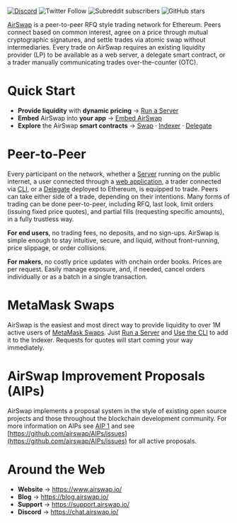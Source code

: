 [![Discord](https://img.shields.io/discord/590643190281928738.svg)](https://chat.airswap.io) ![Twitter Follow](https://img.shields.io/twitter/follow/airswap?style=social) ![Subreddit subscribers](https://img.shields.io/reddit/subreddit-subscribers/AirSwap?style=social) ![GitHub stars](https://img.shields.io/github/stars/airswap/airswap-protocols?style=social)

[AirSwap](https://www.airswap.io/) is a peer-to-peer RFQ style trading network for Ethereum. Peers connect based on common interest, agree on a price through mutual cryptographic signatures, and settle trades via atomic swap without intermediaries. Every trade on AirSwap requires an existing liquidity provider (LP) to be available as a web server, a delegate smart contract, or a trader manually communicating trades over-the-counter (OTC).

# Quick Start

- **Provide liquidity** with **dynamic pricing** → [Run a Server](./make-liquidity/run-a-server.md)
- **Embed** AirSwap into **your app** → [Embed AirSwap](./take-liquidity/embed-airswap.md)
- **Explore** the AirSwap **smart contracts** → [Swap](./reference/swap.md) · [Indexer](./reference/indexer.md) · [Delegate](./reference/delegate.md)

# Peer-to-Peer

Every participant on the network, whether a [Server](./make-liquidity/run-a-server.md) running on the public internet, a user connected through a [web application](./take-liquidity/embed-airswap.md), a trader connected via [CLI](./tools/airswap-cli), or a [Delegate](./reference/delegate.md) deployed to Ethereum, is equipped to trade. Peers can take either side of a trade, depending on their intentions. Many forms of trading can be done peer-to-peer, including RFQ, last look, limit orders (issuing fixed price quotes), and partial fills (requesting specific amounts), in a fully trustless way.

**For end users**, no trading fees, no deposits, and no sign-ups. AirSwap is simple enough to stay intuitive, secure, and liquid, without front-running, price slippage, or order collisions.

**For makers**, no costly price updates with onchain order books. Prices are per request. Easily manage exposure, and, if needed, cancel orders individually or as a batch in a single transaction.

# MetaMask Swaps

AirSwap is the easiest and most direct way to provide liquidity to over 1M active users of [MetaMask Swaps](https://medium.com/metamask/introducing-metamask-swaps-84318c643785). Just [Run a Server](./make-liquidity/run-a-server.md) and [Use the CLI](./make-liquidity/debug-with-cli.md) to add it to the Indexer. Requests for quotes will start coming your way immediately.

# AirSwap Improvement Proposals (AIPs)

AirSwap implements a proposal system in the style of existing open source projects and those throughout the blockchain development community. For more information on AIPs see [AIP 1](https://github.com/airswap/AIPs/issues/1) and see [https://github.com/airswap/AIPs/issues](https://github.com/airswap/AIPs/issues) for all active proposals.

# Around the Web

- **Website** → https://www.airswap.io/
- **Blog** → https://blog.airswap.io/
- **Support** → https://support.airswap.io/
- **Discord** → https://chat.airswap.io/
